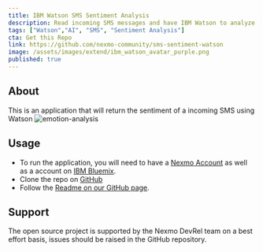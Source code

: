 ```yaml
---
title: IBM Watson SMS Sentiment Analysis
description: Read incoming SMS messages and have IBM Watson to analyze the messages
tags: ["Watson","AI", "SMS", "Sentiment Analysis"]
cta: Get this Repo
link: https://github.com/nexmo-community/sms-sentiment-watson
image: /assets/images/extend/ibm_watson_avatar_purple.png
published: true
---
```


## About
This is an application that will return the sentiment of a incoming SMS using Watson
![emotion-analysis](/assets/images/extend/emotion-analysis.png)

## Usage
- To run the application, you will need to have a [Nexmo Account](https://dashboard.nexmo.com/) as well as a account on [IBM Bluemix](https://console.ng.bluemix.net/).
- Clone the repo on [GitHub](https://github.com/nexmo-community/sms-sentiment-watson)
- Follow the [Readme on our GitHub page](https://raw.githubusercontent.com/nexmo-community/sms-sentiment-watson/master/README.md).

## Support
The open source project is supported by the Nexmo DevRel team on a best effort basis, issues should be raised in the GitHub repository.
